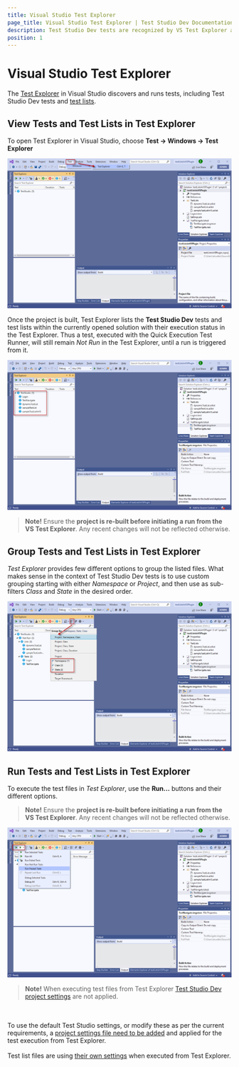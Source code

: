 ```yaml
---
title: Visual Studio Test Explorer 
page_title: Visual Studio Test Explorer | Test Studio Dev Documentation
description: Test Studio Dev tests are recognized by VS Test Explorer and could be executed by it. Run Test Studio Dev tests via the Test Explorer in Visual Studio
position: 1
---
```

# Visual Studio Test Explorer #

The <a href="http://msdn.microsoft.com/en-us/library/hh270865.aspx" target="_blank">Test Explorer</a> in Visual Studio discovers and runs tests, including Test Studio Dev tests and <a href="/features/test-execution/test-lists-in-vs-2017-2019" target="_blank">test lists</a>.

## View Tests and Test Lists in Test Explorer ##

To open Test Explorer in Visual Studio, choose **Test -> Windows -> Test Explorer**

![Test tab][1]

Once the project is built, Test Explorer lists the __Test Studio Dev__ tests and test lists within the currently opened solution with their execution status in the Test Explorer. Thus a test, executed with the Quick Execution Test Runner, will still remain _Not Run_ in the Test Explorer, until a run is triggered from it.

![Test Explorer][2]

>__Note!__ Ensure the __project is re-built before initiating a run from the VS Test Explorer__. Any recent changes will not be reflected otherwise.

## Group Tests and Test Lists in Test Explorer ##

_Test Explorer_ provides few different options to group the listed files. What makes sense in the context of Test Studio Dev tests is to use custom grouping starting with either _Namespace_ or _Project_, and then use as sub-filters _Class_ and _State_ in the desired order.

![Group Tests and Test lists][3]

## Run Tests and Test Lists in Test Explorer ##

To execute the test files in _Test Explorer_, use the **Run...** buttons and their different options.

>__Note!__ Ensure the __project is re-built before initiating a run from the VS Test Explorer__. Any recent changes will not be reflected otherwise.

![Run Tests and Test lists][4]

> __Note!__ When executing test files from Test Explorer <a href="/features/project-settings/overview" target="_blank">Test Studio Dev project settings</a> are not applied.
<br>
<br>
To use the default Test Studio settings, or modify these as per the current requirements, a <a href="/advanced-topics/project-configuration/test-explorer-settings" target="_blank">project settings file need to be added</a> and applied for the test execution from Test Explorer.
<br>
<br>
Test list files are using <a href="/features/test-execution/test-list-settings" target="_blank">their own settings</a> when executed from Test Explorer.

[1]: images/vs-test-explorer/fig1.png
[2]: images/vs-test-explorer/fig2.png
[3]: images/vs-test-explorer/fig3.png
[4]: images/vs-test-explorer/fig4.png
